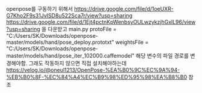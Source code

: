 openpose를 구동하기 위해서
https://drive.google.com/file/d/1oeUXR-G7Kho2F9s31JvISD8u522Sca7r/view?usp=sharing
https://drive.google.com/file/d/1Ejt4pctnKpWenbsyOULwzykzjhGxlL96/view?usp=sharing
을 다운받고 main.py
protoFile = "C:/Users/SK/Downloads/openpose-master/models/hand/pose_deploy.prototxt"
weightsFile = "C:/Users/SK/Downloads/openpose-master/models/hand/pose_iter_102000.caffemodel"
 해당 변수의 파일 경로를 변경해야함.
 그래도 작동하지 않으면 직접 설치해야하는데 
 https://velog.io/@oneul1213/OpenPose-%EA%B0%9C%EC%9A%94-%EB%B0%8F-%EC%84%A4%EC%B9%98%ED%95%98%EA%B8%B0
 참조